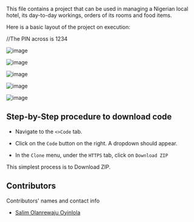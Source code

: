 This file contains a project that can be used in managing a Nigerian local hotel, its day-to-day workings, orders of its rooms and food items. 

Here is a basic layout of the project on execution:

//The PIN across is 1234

![image](https://user-images.githubusercontent.com/64667212/155688592-7bfeb0ed-4a0a-4e55-8757-f1cbfe472193.png)

![image](https://user-images.githubusercontent.com/64667212/155688707-a54544f3-bb91-43f7-919f-819b776cd633.png)

![image](https://user-images.githubusercontent.com/64667212/155688796-675d0af7-9749-4899-8c95-b3abf7c2018a.png)

![image](https://user-images.githubusercontent.com/64667212/155688865-9c33d041-71b6-4194-96d5-72d7515831c5.png)

![image](https://user-images.githubusercontent.com/64667212/155688959-d4cf2f29-61ae-406f-a5b3-1cdec445e41a.png)

## Step-by-Step procedure to download code

* Navigate to the `<>Code` tab.

* Click on the `Code` button on the right. A dropdown should appear.

* In the `Clone` menu, under the `HTTPS` tab, click on `Download ZIP`

This simplest process is to Download ZIP.

## Contributors

Contributors' names and contact info

* [Salim Olanrewaju Oyinlola](https://twitter.com/SalimOpines)
